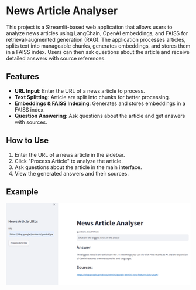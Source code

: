 # News Article Analyser

This project is a Streamlit-based web application that allows users to analyze news articles using LangChain, OpenAI embeddings, and FAISS for retrieval-augmented generation (RAG). 
The application processes articles, splits text into manageable chunks, generates embeddings, and stores them in a FAISS index. 
Users can then ask questions about the article and receive detailed answers with source references.

## Features

- **URL Input**: Enter the URL of a news article to process.
- **Text Splitting**: Article are split into chunks for better processing.
- **Embeddings & FAISS Indexing**: Generates and stores embeddings in a FAISS index.
- **Question Answering**: Ask questions about the article and get answers with sources.

## How to Use

1. Enter the URL of a news article in the sidebar.
2. Click "Process Article" to analyze the article.
3. Ask questions about the article in the main interface.
4. View the generated answers and their sources.

## Example

![Example Screenshot](./image.png)


